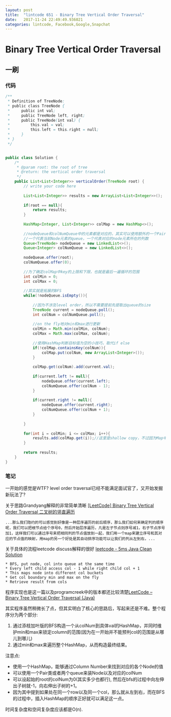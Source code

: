 ```yaml
---
layout: post
title:  "lintcode 651 - Binary Tree Vertical Order Traversal"
date:   2017-11-24 22:49:49.936021
categories: lintcode, Facebook,Google,Snapchat
---
```


# Binary Tree Vertical Order Traversal

## 一刷

### 代码

```java
/**
 * Definition of TreeNode:
 * public class TreeNode {
 *     public int val;
 *     public TreeNode left, right;
 *     public TreeNode(int val) {
 *         this.val = val;
 *         this.left = this.right = null;
 *     }
 * }
 */


public class Solution {
    /*
     * @param root: the root of tree
     * @return: the vertical order traversal
     */
    public List<List<Integer>> verticalOrder(TreeNode root) {
        // write your code here
        
        List<List<Integer>> results = new ArrayList<List<Integer>>();
        
        if(root == null){
            return results;
        }
        
        HashMap<Integer, List<Integer>> colMap = new HashMap<>();
        
        //nodeQueue和colNumQueue中的元素都是对应的，其实可以使用额外的一个Pair类来代替，不过简单起见，可以使用两个queue
        //一个代表当前Node元素的queue，一个代表对应的node元素所在的列数
        Queue<TreeNode> nodeQueue = new LinkedList<>();
        Queue<Integer> colNumQueue = new LinkedList<>();
        
        nodeQueue.offer(root);
        colNumQueue.offer(0);
        
        //为了确定colMap中key的上限和下限，也就是最后一遍循环的范围
        int colMin = 0;
        int colMax = 0;
        
        //其实就是拓展的BFS
        while(!nodeQueue.isEmpty()){
            
            //因为不涉及level order，所以不需要提前先提取出queue的size
            TreeNode current = nodeQueue.poll();
            int colNum = colNumQueue.poll();
            
            //on the fly地对min和max进行更新
            colMin = Math.min(colMin, colNum);
            colMax = Math.max(colMax, colNum);
            
            //使用HashMap判断目标值为空的小技巧，取代if else
            if(!colMap.containsKey(colNum)){
                colMap.put(colNum, new ArrayList<Integer>());
            }
            
            colMap.get(colNum).add(current.val);
            
            if(current.left != null){
                nodeQueue.offer(current.left);
                colNumQueue.offer(colNum - 1);
            }
            
            if(current.right != null){
                nodeQueue.offer(current.right);
                colNumQueue.offer(colNum + 1);
            }
            
        }
        
        for(int i = colMin; i <= colMax; i++){
            results.add(colMap.get(i));//这里是shallow copy，不过因为Map中的值并没有改变，所以结果是正确的，面试中跟面试官澄清这一点应该会比较好
        }
        
        return results;
    }
}
```

### 笔记

一开始的感觉是WTF? level order traversal已经不能满足面试官了，又开始发掘新玩法了?

关于思路Grandyang解释的非常简单清晰 [[LeetCode] Binary Tree Vertical Order Traversal 二叉树的竖直遍历](http://www.cnblogs.com/grandyang/p/5278930.html)
```
...那么我们隐约的可以感觉到好像是一种层序遍历的前后顺序，那么我们如何来确定列的顺序呢，我们可以把根节点给个序号0，然后开始层序遍历，凡是左子节点则序号减1，右子节点序号加1，这样我们可以通过序号来把相同列的节点值放到一起，我们用一个map来建立序号和其对应的节点值的映射，用map的另一个好处是其自动排序功能可以让我们的列从左到右，...
```

关于具体的流程leetcode discuss解释的很好 [leetcode - 5ms Java Clean Solution](https://discuss.leetcode.com/topic/31954/5ms-java-clean-solution)
```
* BFS, put node, col into queue at the same time
* Every left child access col - 1 while right child col + 1
* This maps node into different col buckets
* Get col boundary min and max on the fly
* Retrieve result from cols
```
程序实现也是这一篇以及programcreek中的版本都还比较清楚[LeetCode – Binary Tree Vertical Order Traversal (Java)](https://www.programcreek.com/2014/04/leetcode-binary-tree-vertical-order-traversal-java/)


其实程序虽然稍微长了点，但其实明白了核心的思路后，写起来还是不难。整个程序分为两个部分:

1. 通过添枝加叶版的BFS构造一个从colNum到具体val的HashMap，并同时维护min和max来锁定column的范围(因为在一开始并不能预判col的范围是从哪儿到哪儿)
2. 通过min和max来遍历整个HashMap，从而构造最终结果。


注意点:
* 使用一个HashMap，能够通过Column Number来找到对应的各个Node的值
* 可以使用一个Pair类或者两个queue来装Node以及对应的colNum
* 可以设起始的root的colNum为0(其实多少也都行), 然后在bfs的过程中向左伸出子树就-1，向右伸出子树的+1。
* 因为其中提到如果处在同一个row以及同一个col，那么就从左到右，而在BFS的过程中，插入HashMap的顺序正好就可以满足这一点。

时间复杂度和空间复杂度应该都是O(n).